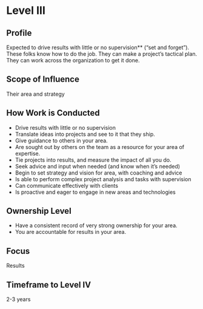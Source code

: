 # Level III

## Profile

Expected to drive results with little or no supervision** (“set and forget”). These folks know how to do the job. They can make a project’s tactical plan. They can work across the organization to get it done.

## Scope of Influence

Their area and strategy

## How Work is Conducted

- Drive results with little or no supervision
- Translate ideas into projects and see to it that they ship.
- Give guidance to others in your area.
- Are sought out by others on the team as a resource for your area of expertise.
- Tie projects into results, and measure the impact of all you do.
- Seek advice and input when needed (and know when it’s needed)
- Begin to set strategy and vision for area, with coaching and advice
- Is able to perform complex project analysis and tasks with supervision
- Can communicate effectively with clients
- Is proactive and eager to engage in new areas and technologies

## Ownership Level

- Have a consistent record of very strong ownership for your area.
- You are accountable for results in your area.

## Focus

Results

## Timeframe to Level IV

2-3 years

